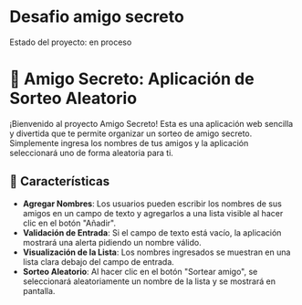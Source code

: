 <h1>Desafio amigo secreto</h1>
Estado del proyecto: en proceso

# 🎁 Amigo Secreto: Aplicación de Sorteo Aleatorio

¡Bienvenido al proyecto Amigo Secreto! Esta es una aplicación web sencilla y divertida que te permite organizar un sorteo de amigo secreto. Simplemente ingresa los nombres de tus amigos y la aplicación seleccionará uno de forma aleatoria para ti.

## 🌟 Características

* **Agregar Nombres**: Los usuarios pueden escribir los nombres de sus amigos en un campo de texto y agregarlos a una lista visible al hacer clic en el botón "Añadir".
* **Validación de Entrada**: Si el campo de texto está vacío, la aplicación mostrará una alerta pidiendo un nombre válido.
* **Visualización de la Lista**: Los nombres ingresados se muestran en una lista clara debajo del campo de entrada.
* **Sorteo Aleatorio**: Al hacer clic en el botón "Sortear amigo", se seleccionará aleatoriamente un nombre de la lista y se mostrará en pantalla.
